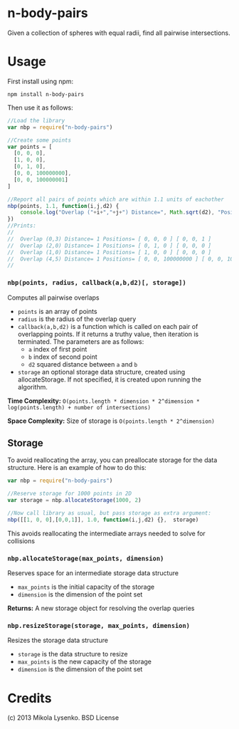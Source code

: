 n-body-pairs
============
Given a collection of spheres with equal radii, find all pairwise intersections.

Usage
=====
First install using npm:

    npm install n-body-pairs
    
Then use it as follows:

```javascript
//Load the library
var nbp = require("n-body-pairs")

//Create some points
var points = [
  [0, 0, 0],
  [1, 0, 0],
  [0, 1, 0],
  [0, 0, 100000000],
  [0, 0, 100000001]
]

//Report all pairs of points which are within 1.1 units of eachother
nbp(points, 1.1, function(i,j,d2) {
    console.log("Overlap ("+i+","+j+") Distance=", Math.sqrt(d2), "Positions=", points[i], points[j])
})
//Prints:
//
//  Overlap (0,3) Distance= 1 Positions= [ 0, 0, 0 ] [ 0, 0, 1 ]
//  Overlap (2,0) Distance= 1 Positions= [ 0, 1, 0 ] [ 0, 0, 0 ]
//  Overlap (1,0) Distance= 1 Positions= [ 1, 0, 0 ] [ 0, 0, 0 ]
//  Overlap (4,5) Distance= 1 Positions= [ 0, 0, 100000000 ] [ 0, 0, 100000001 ]
//
```

### `nbp(points, radius, callback(a,b,d2)[, storage])`
Computes all pairwise overlaps

* `points` is an array of points
* `radius` is the radius of the overlap query
* `callback(a,b,d2)` is a function which is called on each pair of overlapping points.  If it returns a truthy value, then iteration is terminated.  The parameters are as follows:
    + `a` index of first point
    + `b` index of second point
    + `d2` squared distance between `a` and `b`
* `storage` an optional storage data structure, created using allocateStorage.  If not specified, it is created upon running the algorithm.

**Time Complexity:** `O(points.length * dimension * 2^dimension * log(points.length) + number of intersections)`

**Space Complexity:** Size of storage is `O(points.length * 2^dimension)`

## Storage
To avoid reallocating the array, you can preallocate storage for the data structure.  Here is an example of how to do this:

```javascript
var nbp = require("n-body-pairs")

//Reserve storage for 1000 points in 2D
var storage = nbp.allocateStorage(1000, 2)

//Now call library as usual, but pass storage as extra argument:
nbp([[1, 0, 0],[0,0,1]], 1.0, function(i,j,d2) {},  storage)
```

This avoids reallocating the intermediate arrays needed to solve for collisions

### `nbp.allocateStorage(max_points, dimension)`
Reserves space for an intermediate storage data structure

* `max_points` is the initial capacity of the storage
* `dimension` is the dimension of the point set

**Returns:** A new storage object for resolving the overlap queries

### `nbp.resizeStorage(storage, max_points, dimension)`
Resizes the storage data structure

* `storage` is the data structure to resize
* `max_points` is the new capacity of the storage
* `dimension` is the dimension of the point set

Credits
=======
(c) 2013 Mikola Lysenko. BSD License
